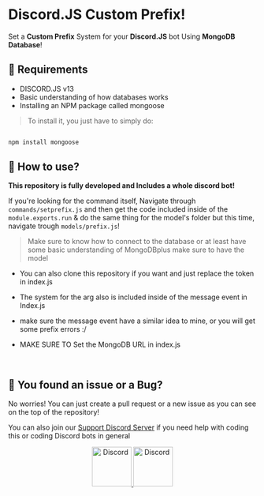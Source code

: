 # Discord.JS Custom Prefix!

Set a **Custom Prefix** System for your **Discord.JS** bot Using **MongoDB Database**!



## 📕 Requirements

- DISCORD.JS v13
- Basic understanding of how databases works
- Installing an NPM package called mongoose 

> To install it, you just have to simply do:

```js

npm install mongoose

```

## 📗 How to use?

**This repository is fully developed and Includes a whole discord bot!**



If you're looking for the command itself, Navigate through `commands/setprefix.js` and then get the code included inside of the `module.exports.run` & do the same thing for the model's folder but this time, navigate trough `models/prefix.js`!

> Make sure to know how to connect to the database or at least have some basic understanding of MongoDBplus make sure to have the model

- You can also clone this repository if you want and just replace the token in index.js

- The system for the arg also is included inside of the message event in Index.js

- make sure the message event have a similar idea to mine, or you will get some prefix errors :/

- MAKE SURE TO Set the MongoDB URL in index.js 

<br>

## 🐛 You found an issue or a Bug?

No worries! You can just create a pull request or a new issue as you can see on the top of the repository!



You can also join our [Support Discord Server](https://dashcruft.com/discord) if you need help with coding this or coding Discord bots in general

<div align="center">
  <a href="https://dashcruft.com/discord">
    <img src="https://user-images.githubusercontent.com/59381835/92191514-d649ad80-ee18-11ea-9bc4-e95c7a122a99.png" alt="Discord" width="80"/>
  </a>
  <a href="https://youtube.com/dashcruft">
    <img src="https://user-images.githubusercontent.com/59381835/92191346-676c5480-ee18-11ea-8240-e416eb1a5b5d.png" alt="Discord" width="80"/>
  </a>
</div>

